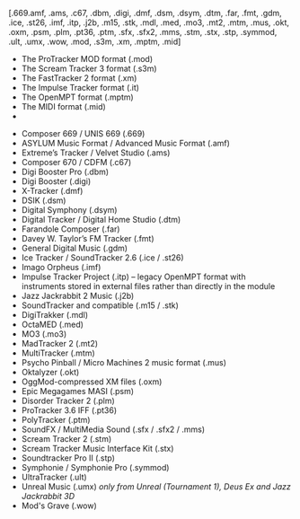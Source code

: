 [.669.amf, .ams, .c67, .dbm, .digi, .dmf, .dsm, .dsym, .dtm, .far, .fmt, .gdm, .ice, .st26, .imf, .itp, .j2b, .m15, .stk, .mdl, .med, .mo3, .mt2, .mtm, .mus, .okt, .oxm, .psm, .plm, .pt36, .ptm, .sfx, .sfx2, .mms, .stm, .stx, .stp, .symmod, .ult, .umx, .wow, .mod, .s3m, .xm, .mptm, .mid]


* The ProTracker MOD format (.mod)
* The Scream Tracker 3 format (.s3m)
* The FastTracker 2 format (.xm)
* The Impulse Tracker format (.it)
* The OpenMPT format (.mptm)
* The MIDI format (.mid)
* 
-   Composer 669 / UNIS 669 (.669)
-   ASYLUM Music Format / Advanced Music Format (.amf)
-   Extreme’s Tracker / Velvet Studio (.ams)
-   Composer 670 / CDFM (.c67)
-   Digi Booster Pro (.dbm)
-   Digi Booster (.digi)
-   X-Tracker (.dmf)
-   DSIK (.dsm)
-   Digital Symphony (.dsym)
-   Digital Tracker / Digital Home Studio (.dtm)
-   Farandole Composer (.far)
-   Davey W. Taylor’s FM Tracker (.fmt)
-   General Digital Music (.gdm)
-   Ice Tracker / SoundTracker 2.6 (.ice / .st26)
-   Imago Orpheus (.imf)
-   Impulse Tracker Project (.itp) – legacy OpenMPT format with instruments stored in external files rather than directly in the module
-   Jazz Jackrabbit 2 Music (.j2b)
-   SoundTracker and compatible (.m15 / .stk)
-   DigiTrakker (.mdl)
-   OctaMED (.med)
-   MO3 (.mo3)
-   MadTracker 2 (.mt2)
-   MultiTracker (.mtm)
-   Psycho Pinball / Micro Machines 2 music format (.mus)
-   Oktalyzer (.okt)
-   OggMod-compressed XM files (.oxm)
-   Epic Megagames MASI (.psm)
-   Disorder Tracker 2 (.plm)
-   ProTracker 3.6 IFF (.pt36)
-   PolyTracker (.ptm)
-   SoundFX / MultiMedia Sound (.sfx / .sfx2 / .mms)
-   Scream Tracker 2 (.stm)
-   Scream Tracker Music Interface Kit (.stx)
-   Soundtracker Pro II (.stp)
-   Symphonie / Symphonie Pro (.symmod)
-   UltraTracker (.ult)
-   Unreal Music (.umx) _only from Unreal (Tournament 1), Deus Ex and Jazz Jackrabbit 3D_
-   Mod's Grave (.wow)
